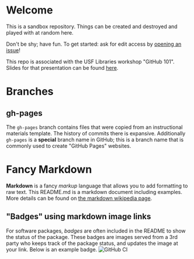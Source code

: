 # Welcome

This is a sandbox repository. Things can be created and destroyed and played with at random here. 

Don't be shy; have fun. To get started: ask for edit access by [opening an issue](https://github.com/7yl4r/github-lessons-usf/issues)!

This repo is associated with the USF Libraries workshop "GitHub 101".
Slides for that presentation can be found [here](https://dub.sh/github101usf).


# Branches
## gh-pages
The `gh-pages` branch contains files that were copied from an instructional materials template. 
The history of commits there is expansive.
Additionally `gh-pages` is a **special** branch name in GitHub; this is a branch name that is commonly used to create "GitHub Pages" websites.

# Fancy Markdown
**Markdown** is a fancy *markup* language that allows you to add formatting to raw text.
This README.md is a markdown document including examples.
More details can be found on [the markdown wikipedia page](https://en.wikipedia.org/wiki/Markdown).

## "Badges" using markdown image links
For software packages, *badges* are often included in the README to show the status of the package.
These badges are images served from a 3rd party who keeps track of the package status, and updates the image at your link.
Below is an example badge.
![GitHub CI](https://github.com/usf-imars/grafana-erddap/actions/workflows/ci.yml/badge.svg)
